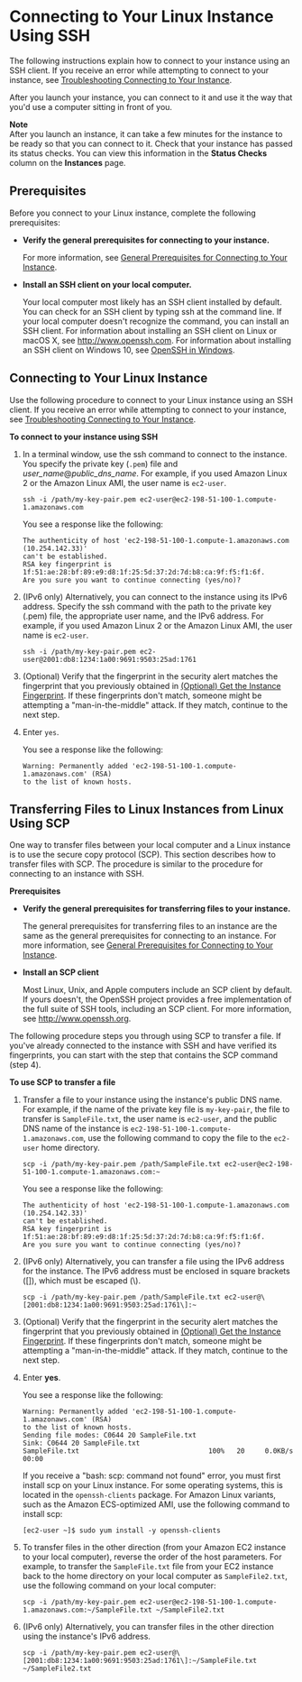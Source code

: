 # Connecting to Your Linux Instance Using SSH<a name="AccessingInstancesLinux"></a>

The following instructions explain how to connect to your instance using an SSH client\. If you receive an error while attempting to connect to your instance, see [Troubleshooting Connecting to Your Instance](TroubleshootingInstancesConnecting.md)\.

After you launch your instance, you can connect to it and use it the way that you'd use a computer sitting in front of you\.

**Note**  
After you launch an instance, it can take a few minutes for the instance to be ready so that you can connect to it\. Check that your instance has passed its status checks\. You can view this information in the **Status Checks** column on the **Instances** page\.

## Prerequisites<a name="ssh-prereqs"></a>

Before you connect to your Linux instance, complete the following prerequisites:
+ **Verify the general prerequisites for connecting to your instance\.**

  For more information, see [General Prerequisites for Connecting to Your Instance](connection-prereqs.md)\.
+ **Install an SSH client on your local computer\.**

  Your local computer most likely has an SSH client installed by default\. You can check for an SSH client by typing ssh at the command line\. If your local computer doesn't recognize the command, you can install an SSH client\. For information about installing an SSH client on Linux or macOS X, see [http://www\.openssh\.com](http://www.openssh.com/)\. For information about installing an SSH client on Windows 10, see [OpenSSH in Windows](https://docs.microsoft.com/en-us/windows-server/administration/openssh/openssh_overview)\.

## Connecting to Your Linux Instance<a name="AccessingInstancesLinuxSSHClient"></a>

Use the following procedure to connect to your Linux instance using an SSH client\. If you receive an error while attempting to connect to your instance, see [Troubleshooting Connecting to Your Instance](TroubleshootingInstancesConnecting.md)\.

**To connect to your instance using SSH**

1. In a terminal window, use the ssh command to connect to the instance\. You specify the private key \(`.pem`\) file and *user\_name*@*public\_dns\_name*\. For example, if you used Amazon Linux 2 or the Amazon Linux AMI, the user name is `ec2-user`\.

   ```
   ssh -i /path/my-key-pair.pem ec2-user@ec2-198-51-100-1.compute-1.amazonaws.com
   ```

   You see a response like the following:

   ```
   The authenticity of host 'ec2-198-51-100-1.compute-1.amazonaws.com (10.254.142.33)'
   can't be established.
   RSA key fingerprint is 1f:51:ae:28:bf:89:e9:d8:1f:25:5d:37:2d:7d:b8:ca:9f:f5:f1:6f.
   Are you sure you want to continue connecting (yes/no)?
   ```

1. \(IPv6 only\) Alternatively, you can connect to the instance using its IPv6 address\. Specify the ssh command with the path to the private key \(\.pem\) file, the appropriate user name, and the IPv6 address\. For example, if you used Amazon Linux 2 or the Amazon Linux AMI, the user name is `ec2-user`\.

   ```
   ssh -i /path/my-key-pair.pem ec2-user@2001:db8:1234:1a00:9691:9503:25ad:1761
   ```

1. \(Optional\) Verify that the fingerprint in the security alert matches the fingerprint that you previously obtained in [\(Optional\) Get the Instance Fingerprint](connection-prereqs.md#connection-prereqs-fingerprint)\. If these fingerprints don't match, someone might be attempting a "man\-in\-the\-middle" attack\. If they match, continue to the next step\.

1. Enter `yes`\.

   You see a response like the following:

   ```
   Warning: Permanently added 'ec2-198-51-100-1.compute-1.amazonaws.com' (RSA) 
   to the list of known hosts.
   ```

## Transferring Files to Linux Instances from Linux Using SCP<a name="AccessingInstancesLinuxSCP"></a>

One way to transfer files between your local computer and a Linux instance is to use the secure copy protocol \(SCP\)\. This section describes how to transfer files with SCP\. The procedure is similar to the procedure for connecting to an instance with SSH\. 

**Prerequisites**
+ **Verify the general prerequisites for transferring files to your instance\.**

  The general prerequisites for transferring files to an instance are the same as the general prerequisites for connecting to an instance\. For more information, see [General Prerequisites for Connecting to Your Instance](connection-prereqs.md)\.
+ **Install an SCP client**

  Most Linux, Unix, and Apple computers include an SCP client by default\. If yours doesn't, the OpenSSH project provides a free implementation of the full suite of SSH tools, including an SCP client\. For more information, see [http://www\.openssh\.org](http://www.openssh.org/)\.

The following procedure steps you through using SCP to transfer a file\. If you've already connected to the instance with SSH and have verified its fingerprints, you can start with the step that contains the SCP command \(step 4\)\.

**To use SCP to transfer a file**

1. Transfer a file to your instance using the instance's public DNS name\. For example, if the name of the private key file is `my-key-pair`, the file to transfer is `SampleFile.txt`, the user name is `ec2-user`, and the public DNS name of the instance is `ec2-198-51-100-1.compute-1.amazonaws.com`, use the following command to copy the file to the `ec2-user` home directory\.

   ```
   scp -i /path/my-key-pair.pem /path/SampleFile.txt ec2-user@ec2-198-51-100-1.compute-1.amazonaws.com:~
   ```

   You see a response like the following:

   ```
   The authenticity of host 'ec2-198-51-100-1.compute-1.amazonaws.com (10.254.142.33)'
   can't be established.
   RSA key fingerprint is 1f:51:ae:28:bf:89:e9:d8:1f:25:5d:37:2d:7d:b8:ca:9f:f5:f1:6f.
   Are you sure you want to continue connecting (yes/no)?
   ```

1. \(IPv6 only\) Alternatively, you can transfer a file using the IPv6 address for the instance\. The IPv6 address must be enclosed in square brackets \(\[\]\), which must be escaped \(\\\)\.

   ```
   scp -i /path/my-key-pair.pem /path/SampleFile.txt ec2-user@\[2001:db8:1234:1a00:9691:9503:25ad:1761\]:~
   ```

1. \(Optional\) Verify that the fingerprint in the security alert matches the fingerprint that you previously obtained in [\(Optional\) Get the Instance Fingerprint](connection-prereqs.md#connection-prereqs-fingerprint)\. If these fingerprints don't match, someone might be attempting a "man\-in\-the\-middle" attack\. If they match, continue to the next step\.

1. Enter **yes**\.

   You see a response like the following:

   ```
   Warning: Permanently added 'ec2-198-51-100-1.compute-1.amazonaws.com' (RSA) 
   to the list of known hosts.
   Sending file modes: C0644 20 SampleFile.txt
   Sink: C0644 20 SampleFile.txt
   SampleFile.txt                                100%   20     0.0KB/s   00:00
   ```

   If you receive a "bash: scp: command not found" error, you must first install scp on your Linux instance\. For some operating systems, this is located in the `openssh-clients` package\. For Amazon Linux variants, such as the Amazon ECS\-optimized AMI, use the following command to install scp:

   ```
   [ec2-user ~]$ sudo yum install -y openssh-clients
   ```

1. To transfer files in the other direction \(from your Amazon EC2 instance to your local computer\), reverse the order of the host parameters\. For example, to transfer the `SampleFile.txt` file from your EC2 instance back to the home directory on your local computer as `SampleFile2.txt`, use the following command on your local computer:

   ```
   scp -i /path/my-key-pair.pem ec2-user@ec2-198-51-100-1.compute-1.amazonaws.com:~/SampleFile.txt ~/SampleFile2.txt
   ```

1. \(IPv6 only\) Alternatively, you can transfer files in the other direction using the instance's IPv6 address\.

   ```
   scp -i /path/my-key-pair.pem ec2-user@\[2001:db8:1234:1a00:9691:9503:25ad:1761\]:~/SampleFile.txt ~/SampleFile2.txt
   ```